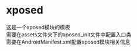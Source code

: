 # xposed
这是一个xposed模块的模板<br>
需要在assets文件夹下的xposed_init文件中配置入口类<br>
需要在AndroidManifest.xml配置xposed模块相关信息
